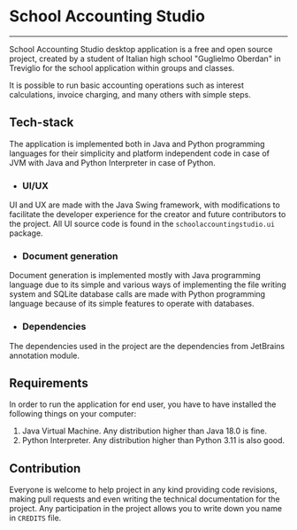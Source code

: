 # School Accounting Studio
___
School Accounting Studio desktop application is a free and open source project, created by a student of Italian high school "Guglielmo Oberdan" in Treviglio for the school application within groups and classes.

It is possible to run basic accounting operations such as interest calculations, invoice charging, and many others with simple steps.
## Tech-stack
The application is implemented both in Java and Python programming languages for their simplicity and platform independent code in case of JVM with Java and Python Interpreter in case of Python.
* ### UI/UX
UI and UX are made with the Java Swing framework, with modifications to facilitate the developer experience for the creator and future contributors to the project. All UI source code is found in the `schoolaccountingstudio.ui` package.
* ### Document generation
Document generation is implemented mostly with Java programming language due to its simple and various ways of implementing the file writing system and SQLite database calls are made with Python programming language because of its simple features to operate with databases.
* ### Dependencies
The dependencies used in the project are the dependencies from JetBrains annotation module.
## Requirements
In order to run the application for end user, you have to have installed the following things on your computer:
1. Java Virtual Machine. Any distribution higher than Java 18.0 is fine.
2. Python Interpreter. Any distribution higher than Python 3.11 is also good.

## Contribution
Everyone is welcome to help project in any kind providing code revisions, making pull requests and even writing the technical documentation for the project. Any participation in the project allows you to write down you name in `CREDITS` file.